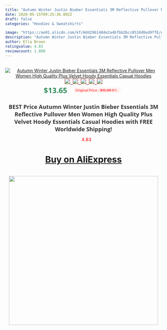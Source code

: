 ```yaml
---
title: "Autumn Winter Justin Bieber Essentials 3M Reflective Pullover Men Women High Quality Plus Velvet Hoody Essentials Casual Hoodies"
date: 2020-05-15T09:25:36.892Z
draft: false
categories: "Hoodies & Sweatshirts"

image: "https://ae01.alicdn.com/kf/Hdd296148de2a4bfbb2bcc8518d0ed9ffE/Autumn-Winter-Justin-Bieber-Essentials-3M-Reflective-Pullover-Men-Women-High-Quality-Plus-Velvet-Hoody-Essentials.jpg"
description: "Autumn Winter Justin Bieber Essentials 3M Reflective Pullover Men Women High Quality Plus Velvet Hoody Essentials Casual Hoodies"
author: Ella Brown
ratingvalue: 4.83
reviewcount: 1.888
---
```

<br>
<div style="text-align: center;">
<a href="https://s.click.aliexpress.com/e/_AqTnvj" target="_blank" rel="nofollow noopener noreferrer"><img alt="Autumn Winter Justin Bieber Essentials 3M Reflective Pullover Men Women High Quality Plus Velvet Hoody Essentials Casual Hoodies" class="magnifier-image" src="https://ae01.alicdn.com/kf/Hdd296148de2a4bfbb2bcc8518d0ed9ffE/Autumn-Winter-Justin-Bieber-Essentials-3M-Reflective-Pullover-Men-Women-High-Quality-Plus-Velvet-Hoody-Essentials.jpg_640x640.jpg">
<br>
<img style="border:1px solid salmon" src="https://ae01.alicdn.com/kf/Hdd296148de2a4bfbb2bcc8518d0ed9ffE/Autumn-Winter-Justin-Bieber-Essentials-3M-Reflective-Pullover-Men-Women-High-Quality-Plus-Velvet-Hoody-Essentials.jpg_120x120.jpg">&nbsp;&nbsp;<img style="border:1px solid salmon" src="https://ae01.alicdn.com/kf/H8a60e8b48341408990929cc436d09688P/Autumn-Winter-Justin-Bieber-Essentials-3M-Reflective-Pullover-Men-Women-High-Quality-Plus-Velvet-Hoody-Essentials.jpg_120x120.jpg">&nbsp;&nbsp;<img style="border:1px solid salmon" src="https://ae01.alicdn.com/kf/Hf6098e39371548dfbc34985a015f06b0U/Autumn-Winter-Justin-Bieber-Essentials-3M-Reflective-Pullover-Men-Women-High-Quality-Plus-Velvet-Hoody-Essentials.jpg_120x120.jpg">&nbsp;&nbsp;<img style="border:1px solid salmon" src="https://ae01.alicdn.com/kf/H3ba998b8440e42578f9571b18e654fc1h/Autumn-Winter-Justin-Bieber-Essentials-3M-Reflective-Pullover-Men-Women-High-Quality-Plus-Velvet-Hoody-Essentials.jpg_120x120.jpg">&nbsp;&nbsp;<img style="border:1px solid salmon" src="https://ae01.alicdn.com/kf/H495f04815394455ca0cf24db3f660c71Z/Autumn-Winter-Justin-Bieber-Essentials-3M-Reflective-Pullover-Men-Women-High-Quality-Plus-Velvet-Hoody-Essentials.jpg_120x120.jpg"></a></div><br0>
<div style="text-align: center;"><span style="background-color: white; border: 0px; box-sizing: border-box; color: seagreen; display: inline-block; font-family: &quot;open sans&quot; , &quot;arial&quot; , &quot;helvetica&quot; , sans-serif , &quot;heiti&quot;; font-size: 24px; font-stretch: inherit; font-weight: 700; line-height: inherit; margin: 0px 10px 0px 0px; padding: 0px; vertical-align: middle;">$13.65 </span>
<span style="background: rgb(255 , 241 , 241); border-radius: 3px; border: 0px; box-sizing: border-box; color: #ff4747; display: inline-block; font-family: inherit; font-size: 12px; font-stretch: inherit; font-style: inherit; font-variant: inherit; font-weight: 600; line-height: inherit; margin: 0px; padding: 2px 5px; transform: scale(0.9); vertical-align: middle;">Original Price : <b style="text-decoration: line-through;">$15.00 </b> 9%&nbsp;&nbsp;</span></div>
<h1 style="color: #333333; display: inline-block; font-family: &quot;open sans&quot; , &quot;arial&quot; , &quot;helvetica&quot; , sans-serif , &quot;heiti&quot;; font-size: 18px; font-stretch: inherit; font-weight: 700; text-align: center;">BEST Price Autumn Winter Justin Bieber Essentials 3M Reflective Pullover Men Women High Quality Plus Velvet Hoody Essentials Casual Hoodies with FREE Worldwide Shipping!</h1>
<div style="color: #ff4747; text-align: center;">
<img src="https://4.bp.blogspot.com/-M0ZcTcb-5uY/XleCXlxnR4I/AAAAAAAAAEc/OrjgMkXV1oMQFaCRZj5HQwOCBcu3w1FegCPcBGAYYCw/s1600/star.png" style="height: 15px;">&nbsp;<b>4.83</b></div>
<div class="button_cont" align="center"><a class="buynow_a" href="https://s.click.aliexpress.com/e/_AqTnvj" target="_blank" rel="nofollow noopener noreferrer"><H1>Buy on AliExpress</H1></a></div><br>
<div class="separator" style="clear: both; text-align: center;">
<img src="https://lh3.googleusercontent.com/-pTy5HemUv9M/XlePHvY0dAI/AAAAAAAAAE4/0nX5iRUoIWY8eMW9Dpxeirr157OZliDIgCLcBGAsYHQ/s1600/badge.gif" width="480">
</div>
